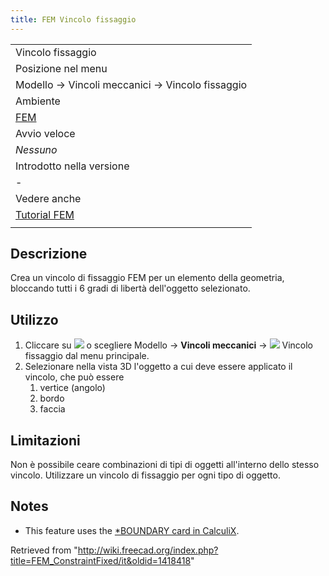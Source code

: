```yaml
---
title: FEM Vincolo fissaggio
---
```


|                                                    |
| -------------------------------------------------- |
| Vincolo fissaggio                                  |
| Posizione nel menu                                 |
| Modello → Vincoli meccanici → Vincolo fissaggio    |
| Ambiente                                           |
| [FEM](/FEM_Workbench/it "FEM Workbench/it")        |
| Avvio veloce                                       |
| _Nessuno_                                          |
| Introdotto nella versione                          |
| -                                                  |
| Vedere anche                                       |
| [Tutorial FEM](/FEM_tutorial/it "FEM tutorial/it") |
|                                                    |

## Descrizione

Crea un vincolo di fissaggio FEM per un elemento della geometria, bloccando tutti i 6 gradi di libertà dell'oggetto selezionato.

## Utilizzo

1. Cliccare su ![](/images/FEM_ConstraintFixed.png) o scegliere Modello → **Vincoli meccanici** → ![](/images/FEM_ConstraintFixed.png) Vincolo fissaggio dal menu principale.
2. Selezionare nella vista 3D l'oggetto a cui deve essere applicato il vincolo, che può essere
   1. vertice (angolo)
   2. bordo
   3. faccia

## Limitazioni

Non è possibile ceare combinazioni di tipi di oggetti all'interno dello stesso vincolo.
Utilizzare un vincolo di fissaggio per ogni tipo di oggetto.

## Notes

- This feature uses the [\*BOUNDARY card in CalculiX](https://web.mit.edu/calculix_v2.7/CalculiX/ccx_2.7/doc/ccx/node163.html).

Retrieved from "<http://wiki.freecad.org/index.php?title=FEM_ConstraintFixed/it&oldid=1418418>"
